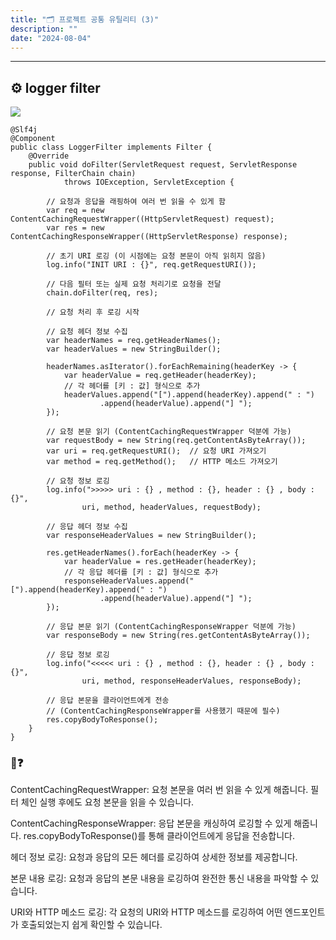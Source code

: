 ```yaml
---
title: "🗂️ 프로젝트 공통 유틸리티 (3)"
description: ""
date: "2024-08-04"
---
```


---

## ⚙️ logger filter

![](https://velog.velcdn.com/images/leemiyeonn/post/c3d38a5a-5212-41c0-ae1e-a636ed97c1dc/image.png)

```
@Slf4j
@Component
public class LoggerFilter implements Filter {
    @Override
    public void doFilter(ServletRequest request, ServletResponse response, FilterChain chain)
            throws IOException, ServletException {

        // 요청과 응답을 래핑하여 여러 번 읽을 수 있게 함
        var req = new ContentCachingRequestWrapper((HttpServletRequest) request);
        var res = new ContentCachingResponseWrapper((HttpServletResponse) response);

        // 초기 URI 로깅 (이 시점에는 요청 본문이 아직 읽히지 않음)
        log.info("INIT URI : {}", req.getRequestURI());

        // 다음 필터 또는 실제 요청 처리기로 요청을 전달
        chain.doFilter(req, res);

        // 요청 처리 후 로깅 시작

        // 요청 헤더 정보 수집
        var headerNames = req.getHeaderNames();
        var headerValues = new StringBuilder();

        headerNames.asIterator().forEachRemaining(headerKey -> {
            var headerValue = req.getHeader(headerKey);
            // 각 헤더를 [키 : 값] 형식으로 추가
            headerValues.append("[").append(headerKey).append(" : ")
                    .append(headerValue).append("] ");
        });

        // 요청 본문 읽기 (ContentCachingRequestWrapper 덕분에 가능)
        var requestBody = new String(req.getContentAsByteArray());
        var uri = req.getRequestURI();  // 요청 URI 가져오기
        var method = req.getMethod();   // HTTP 메소드 가져오기

        // 요청 정보 로깅
        log.info(">>>>> uri : {} , method : {}, header : {} , body : {}",
                uri, method, headerValues, requestBody);

        // 응답 헤더 정보 수집
        var responseHeaderValues = new StringBuilder();

        res.getHeaderNames().forEach(headerKey -> {
            var headerValue = res.getHeader(headerKey);
            // 각 응답 헤더를 [키 : 값] 형식으로 추가
            responseHeaderValues.append("[").append(headerKey).append(" : ")
                    .append(headerValue).append("] ");
        });

        // 응답 본문 읽기 (ContentCachingResponseWrapper 덕분에 가능)
        var responseBody = new String(res.getContentAsByteArray());

        // 응답 정보 로깅
        log.info("<<<<< uri : {} , method : {}, header : {} , body : {}",
                uri, method, responseHeaderValues, responseBody);

        // 응답 본문을 클라이언트에게 전송
        // (ContentCachingResponseWrapper를 사용했기 때문에 필수)
        res.copyBodyToResponse();
    }
}

```

### 🤔❓

ContentCachingRequestWrapper:
요청 본문을 여러 번 읽을 수 있게 해줍니다. 필터 체인 실행 후에도 요청 본문을 읽을 수 있습니다.

ContentCachingResponseWrapper:
응답 본문을 캐싱하여 로깅할 수 있게 해줍니다.
res.copyBodyToResponse()를 통해 클라이언트에게 응답을 전송합니다.

헤더 정보 로깅:
요청과 응답의 모든 헤더를 로깅하여 상세한 정보를 제공합니다.

본문 내용 로깅:
요청과 응답의 본문 내용을 로깅하여 완전한 통신 내용을 파악할 수 있습니다.

URI와 HTTP 메소드 로깅:
각 요청의 URI와 HTTP 메소드를 로깅하여 어떤 엔드포인트가 호출되었는지 쉽게 확인할 수 있습니다.
